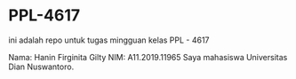 # PPL-4617
ini adalah repo untuk tugas mingguan kelas PPL - 4617

Nama: Hanin Firginita Gilty
NIM: A11.2019.11965
Saya mahasiswa Universitas Dian Nuswantoro.